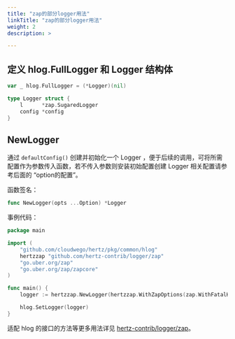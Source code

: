 ```yaml
---
title: "zap的部分logger用法"
linkTitle: "zap的部分logger用法"
weight: 2
description: >

---
```


## 定义 hlog.FullLogger 和 Logger 结构体

```go
var _ hlog.FullLogger = (*Logger)(nil)

type Logger struct {
    l      *zap.SugaredLogger
    config *config
}
```
## NewLogger

通过 `defaultConfig()` 创建并初始化一个 Logger ，便于后续的调用，可将所需配置作为参数传入函数，若不传入参数则安装初始配置创建 Logger
相关配置请参考后面的 “option的配置”。

函数签名：

```go
func NewLogger(opts ...Option) *Logger
```

事例代码：
```go
package main

import (
    "github.com/cloudwego/hertz/pkg/common/hlog"
    hertzzap "github.com/hertz-contrib/logger/zap"
    "go.uber.org/zap"
    "go.uber.org/zap/zapcore"
)

func main() {
    logger := hertzzap.NewLogger(hertzzap.WithZapOptions(zap.WithFatalHook(zapcore.WriteThenPanic)))

    hlog.SetLogger(logger)
}

```

适配 hlog 的接口的方法等更多用法详见 [hertz-contrib/logger/zap](https://github.com/hertz-contrib/logger/tree/main/zap)。
